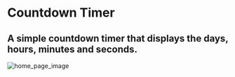 # Countdown Timer
## A simple countdown timer that displays the days, hours, minutes and seconds.

![home_page_image](https://user-images.githubusercontent.com/91220294/146105834-d07fdabc-7eba-4b5f-8b76-a93c68e83c82.PNG)
